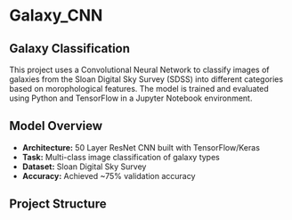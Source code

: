 # Galaxy_CNN

## Galaxy Classification

This project uses a Convolutional Neural Network to classify images of galaxies from the Sloan Digital Sky Survey (SDSS) into different categories based on morophological features. The model is trained and evaluated using Python and TensorFlow in a Jupyter Notebook environment.

## Model Overview

- **Architecture:** 50 Layer ResNet CNN built with TensorFlow/Keras
- **Task:** Multi-class image classification of galaxy types
- **Dataset:** Sloan Digital Sky Survey
- **Accuracy:** Achieved ~75% validation accuracy

## Project Structure
